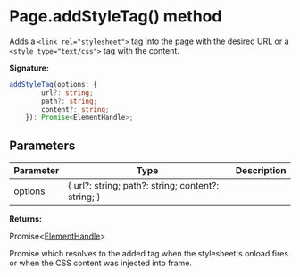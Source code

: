 # Page.addStyleTag() method

Adds a `<link rel="stylesheet">` tag into the page with the desired URL or a `<style type="text/css">` tag with the content.

**Signature:**

```typescript
addStyleTag(options: {
        url?: string;
        path?: string;
        content?: string;
    }): Promise<ElementHandle>;
```

## Parameters

| Parameter | Type                                               | Description |
| --------- | -------------------------------------------------- | ----------- |
| options   | { url?: string; path?: string; content?: string; } |             |

**Returns:**

Promise&lt;[ElementHandle](./puppeteer.elementhandle.md)&gt;

Promise which resolves to the added tag when the stylesheet's onload fires or when the CSS content was injected into frame.
